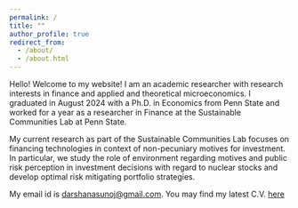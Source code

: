```yaml
---
permalink: /
title: ""
author_profile: true
redirect_from: 
  - /about/
  - /about.html
---
```


Hello! Welcome to my website! I am an academic researcher with research interests in finance and applied and theoretical microeconomics. I graduated in August 2024 with a Ph.D. in Economics from Penn State and worked for a year as a researcher in Finance at the Sustainable Communities Lab at Penn State.

My current research as part of the Sustainable Communities Lab focuses on financing technologies in context of non-pecuniary motives for investment. In particular, we study the role of environment regarding motives and public risk perception in investment decisions with regard to nuclear stocks and develop optimal risk mitigating portfolio strategies.

My email id is darshanasunoj@gmail.com. You may find my latest C.V. <a href='https://drive.google.com/file/d/1ufFsQVb7cUqt1mHWx7dfcOEOZ88hyM6n/view?usp=sharing'>here</a>

